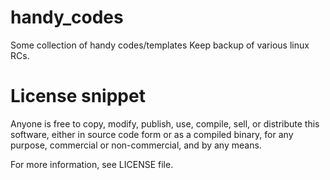 # handy_codes
Some collection of handy codes/templates
Keep backup of various linux RCs.

# License snippet
Anyone is free to copy, modify, publish, use, compile, sell, or
distribute this software, either in source code form or as a compiled
binary, for any purpose, commercial or non-commercial, and by any
means.

For more information, see LICENSE file.
